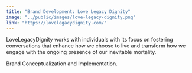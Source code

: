 ```yaml
---
title: "Brand Development: Love Legacy Dignity"
image: "../public/images/love-legacy-dignity.png"
link: "https://lovelegacydignity.com/"
---
```


LoveLegacyDignity works with individuals with its focus on fostering conversations that enhance how we choose to live and transform how we engage with the ongoing presence of our inevitable mortality.

Brand Conceptualization and Implementation.
